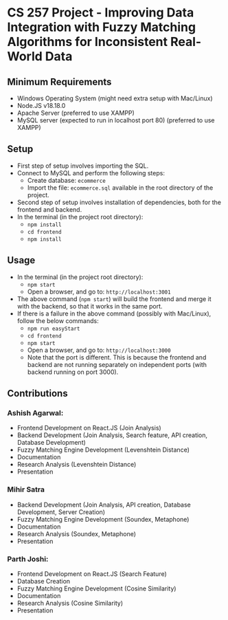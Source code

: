 # CS 257 Project - Improving Data Integration with Fuzzy Matching Algorithms for Inconsistent Real-World Data

## Minimum Requirements
* Windows Operating System (might need extra setup with Mac/Linux)
* Node.JS v18.18.0
* Apache Server (preferred to use XAMPP)
* MySQL server (expected to run in localhost port 80) (preferred to use XAMPP)

## Setup
* First step of setup involves importing the SQL.
* Connect to MySQL and perform the following steps:
    * Create database: ```ecommerce```
    * Import the file: ```ecommerce.sql``` available in the root directory of the project.
* Second step of setup involves installation of dependencies, both for the frontend and backend.
* In the terminal (in the project root directory): 
    * ```npm install```
    * ```cd frontend```
    * ```npm install```

## Usage
* In the terminal (in the project root directory): 
    * ```npm start```
    * Open a browser, and go to: ```http://localhost:3001```
* The above command (```npm start```) will build the frontend and merge it with the backend, so that it works in the same port.
* If there is a failure in the above command (possibly with Mac/Linux), follow the below commands:
    * ```npm run easyStart```
    * ```cd frontend```
    * ```npm start```
    * Open a browser, and go to: ```http://localhost:3000```
    * Note that the port is different. This is because the frontend and backend are not running separately on independent ports (with backend running on port 3000).

## Contributions
### Ashish Agarwal: 
* Frontend Development on React.JS (Join Analysis)
* Backend Development (Join Analysis, Search feature, API creation, Database Development)
* Fuzzy Matching Engine Development (Levenshtein Distance)
* Documentation
* Research Analysis (Levenshtein Distance)
* Presentation 

### Mihir Satra
* Backend Development (Join Analysis, API creation, Database Development, Server Creation)
* Fuzzy Matching Engine Development (Soundex, Metaphone)
* Documentation
* Research Analysis (Soundex, Metaphone)
* Presentation

### Parth Joshi:
* Frontend Development on React.JS (Search Feature)
* Database Creation
* Fuzzy Matching Engine Development (Cosine Similarity)
* Documentation
* Research Analysis (Cosine Similarity)
* Presentation